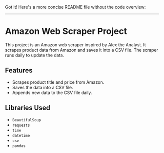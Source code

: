 Got it! Here's a more concise README file without the code overview:

---

# Amazon Web Scraper Project

This project is an Amazon web scraper inspired by Alex the Analyst. It scrapes product data from Amazon and saves it into a CSV file. The scraper runs daily to update the data.

## Features

- Scrapes product title and price from Amazon.
- Saves the data into a CSV file.
- Appends new data to the CSV file daily.

## Libraries Used

- `BeautifulSoup`
- `requests`
- `time`
- `datetime`
- `csv`
- `pandas`

